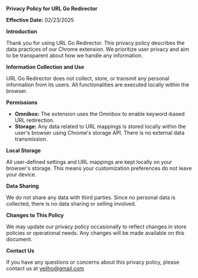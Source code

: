 **Privacy Policy for URL Go Redirector**

**Effective Date:** 02/23/2025

**Introduction**

Thank you for using URL Go Redirector. This privacy policy describes the data practices of our Chrome extension. We prioritize user privacy and aim to be transparent about how we handle any information.

**Information Collection and Use**

URL Go Redirector does not collect, store, or transmit any personal information from its users. All functionalities are executed locally within the browser.

**Permissions**

- **Omnibox:** The extension uses the Omnibox to enable keyword-based URL redirection.
- **Storage:** Any data related to URL mappings is stored locally within the user's browser using Chrome's storage API. There is no external data transmission.

**Local Storage**

All user-defined settings and URL mappings are kept locally on your browser's storage. This means your customization preferences do not leave your device.

**Data Sharing**

We do not share any data with third parties. Since no personal data is collected, there is no data sharing or selling involved.

**Changes to This Policy**

We may update our privacy policy occasionally to reflect changes in store policies or operational needs. Any changes will be made available on this document.

**Contact Us**

If you have any questions or concerns about this privacy policy, please contact us at yeilho@gmail.com

